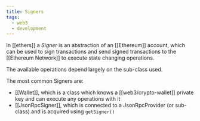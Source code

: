 ```yaml
---
title: Signers
tags:
  - web3
  - development
---
```


In [[ethers]] a _Signer_ is an abstraction of an [[Ethereum]] account, which can be used to sign transactions and send signed transactions to the [[Ethereum Network]] to execute state changing operations.

The available operations depend largely on the sub-class used.

The most common Signers are:

- [[Wallet]], which is a class which knows a [[web3/crypto-wallet]] private key and can execute any operations with it
- [[JsonRpcSigner]], which is connected to a JsonRpcProvider (or sub-class) and is acquired using `getSigner()`
